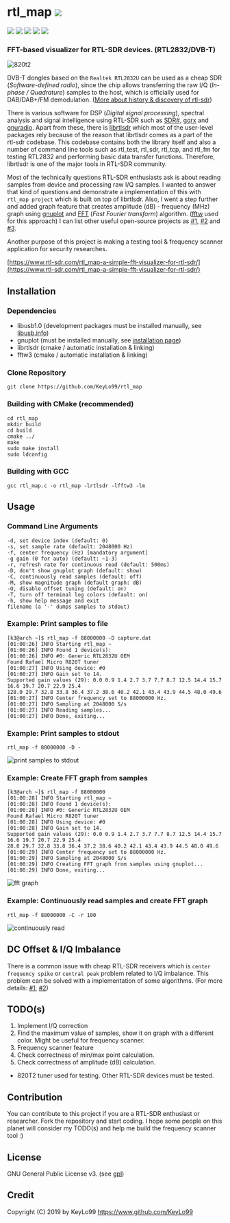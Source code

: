 # rtl_map <a href="https://github.com/KeyLo99/rtl_map/releases"><img src="https://img.shields.io/github/release/KeyLo99/rtl_map.svg"/>
</a>
<a href="https://github.com/KeyLo99/rtl_map/issues"><img src="https://img.shields.io/github/issues/KeyLo99/rtl_map.svg"/></a>
<a href="https://github.com/KeyLo99/rtl_map/pulls"><img src="https://img.shields.io/github/issues-pr/KeyLo99/rtl_map.svg"/></a>
<a href="https://github.com/KeyLo99/rtl_map/stargazers"><img src="https://img.shields.io/github/stars/KeyLo99/rtl_map.svg"/></a>
<a href="https://github.com/KeyLo99/rtl_map/network"><img src="https://img.shields.io/github/forks/KeyLo99/rtl_map.svg"/></a>
<a href="https://github.com/KeyLo99/rtl_map/blob/master/LICENSE"><img src="https://img.shields.io/github/license/KeyLo99/rtl_map.svg"/></a>

### FFT-based visualizer for RTL-SDR devices. (RTL2832/DVB-T)

![820t2](https://user-images.githubusercontent.com/24392180/51805531-935c4700-227f-11e9-8249-44b849b8e757.jpg)

DVB-T dongles based on the `Realtek RTL2832U` can be used as a cheap SDR (_Software-defined radio_), since the chip allows transferring the raw I/Q (_In-phase / Quadrature_) samples to the host, which is officially used for DAB/DAB+/FM demodulation. 
([More about history & discovery of rtl-sdr](http://rtlsdr.org/#history_and_discovery_of_rtlsdr))

There is various software for DSP (_Digital signal processing_), spectral analysis and signal intelligence using RTL-SDR such as [SDR#](https://airspy.com/download/), [gqrx](http://gqrx.dk/) and [gnuradio](https://www.gnuradio.org/). 
Apart from these, there is [librtlsdr](https://github.com/steve-m/librtlsdr) which most of the user-level packages rely because of the reason that librtlsdr comes as a part of the rtl-sdr codebase. 
This codebase contains both the library itself and also a number of command line tools such as rtl_test, rtl_sdr, rtl_tcp, and rtl_fm for testing RTL2832 and performing basic data transfer functions.
Therefore, librtlsdr is one of the major tools in RTL-SDR community.

Most of the technically questions RTL-SDR enthusiasts ask is about reading samples from device and processing raw I/Q samples. I wanted to answer that kind of questions and demonstrate a implementation of this with `rtl_map project` which is built on top of librtlsdr. Also, I went a step further and added graph feature that creates amplitude (dB) - frequency (MHz) graph using [gnuplot](http://www.gnuplot.info/) and [FFT](https://en.wikipedia.org/wiki/Fast_Fourier_transform) (_Fast Fourier transform_) algorithm. ([fftw](http://www.fftw.org/) used for this approach) I can list other useful open-source projects as [#1](https://gist.github.com/creaktive/7eeaeb76de26ca39dc3f), [#2](https://github.com/xofc/rtl_fftmax) and [#3](https://github.com/roger-/pyrtlsdr). 

Another purpose of this project is making a testing tool & frequency scanner application for security researches.

[https://www.rtl-sdr.com/rtl_map-a-simple-fft-visualizer-for-rtl-sdr/](https://www.rtl-sdr.com/rtl_map-a-simple-fft-visualizer-for-rtl-sdr/)

## Installation

### Dependencies
* libusb1.0 (development packages must be installed manually, see [libusb.info](https://libusb.info/))
* gnuplot (must be installed manually, see [installation page](http://gausssum.sourceforge.net/DocBook/ch01s03.html))
* librtlsdr (cmake / automatic installation & linking)
* fftw3 (cmake / automatic installation & linking)

### Clone Repository

```
git clone https://github.com/KeyLo99/rtl_map
```

### Building with CMake (recommended)

```
cd rtl_map
mkdir build
cd build
cmake ../
make
sudo make install
sudo ldconfig
```
### Building with GCC

```
gcc rtl_map.c -o rtl_map -lrtlsdr -lfftw3 -lm
```

## Usage
### Command Line Arguments
```
-d, set device index (default: 0)
-s, set sample rate (default: 2048000 Hz)
-f, center frequency (Hz) [mandatory argument]
-g gain (0 for auto) (default: ~1-3)
-r, refresh rate for continuous read (default: 500ms)
-D, don't show gnuplot graph (default: show)
-C, continuously read samples (default: off)
-M, show magnitude graph (default graph: dB)
-O, disable offset tuning (default: on)
-T, turn off terminal log colors (default: on)
-h, show help message and exit
filename (a '-' dumps samples to stdout)
```

### Example: Print samples to file

```
[k3@arch ~]$ rtl_map -f 88000000 -D capture.dat
[01:00:26] INFO Starting rtl_map ~
[01:00:26] INFO Found 1 device(s):
[01:00:26] INFO #0: Generic RTL2832U OEM
Found Rafael Micro R820T tuner
[01:00:27] INFO Using device: #0
[01:00:27] INFO Gain set to 14.
Supported gain values (29): 0.0 0.9 1.4 2.7 3.7 7.7 8.7 12.5 14.4 15.7 16.6 19.7 20.7 22.9 25.4 
128.0 29.7 32.8 33.8 36.4 37.2 38.6 40.2 42.1 43.4 43.9 44.5 48.0 49.6 
[01:00:27] INFO Center frequency set to 88000000 Hz.
[01:00:27] INFO Sampling at 2048000 S/s
[01:00:27] INFO Reading samples...
[01:00:27] INFO Done, exiting...
```

### Example: Print samples to stdout

```
rtl_map -f 88000000 -D -
```

![print samples to stdout](https://user-images.githubusercontent.com/24392180/51807038-b0e6dc00-2292-11e9-9978-e2ddf5852e7d.gif)

### Example: Create FFT graph from samples
```
[k3@arch ~]$ rtl_map -f 88000000
[01:00:28] INFO Starting rtl_map ~
[01:00:28] INFO Found 1 device(s):
[01:00:28] INFO #0: Generic RTL2832U OEM
Found Rafael Micro R820T tuner
[01:00:28] INFO Using device: #0
[01:00:28] INFO Gain set to 14.
Supported gain values (29): 0.0 0.9 1.4 2.7 3.7 7.7 8.7 12.5 14.4 15.7 16.6 19.7 20.7 22.9 25.4 
28.0 29.7 32.8 33.8 36.4 37.2 38.6 40.2 42.1 43.4 43.9 44.5 48.0 49.6 
[01:00:29] INFO Center frequency set to 88000000 Hz.
[01:00:29] INFO Sampling at 2048000 S/s
[01:00:29] INFO Creating FFT graph from samples using gnuplot...
[01:00:29] INFO Done, exiting...
```
![fft graph](https://user-images.githubusercontent.com/24392180/52183411-c3c05a00-2818-11e9-8883-cdddd2c7376e.jpg)


### Example: Continuously read samples and create FFT graph

```
rtl_map -f 88000000 -C -r 100
```

![continuously read](https://user-images.githubusercontent.com/24392180/52239109-bbcaed80-28de-11e9-921e-7c438f42a4c9.gif)


## DC Offset & I/Q Imbalance

There is a common issue with cheap RTL-SDR receivers which is `center frequency spike` or `central peak` problem related to I/Q imbalance. This problem can be solved with a implementation of some algorithms. (For more details: [#1](https://github.com/roger-/pyrtlsdr/issues/94), [#2](https://wiki.analog.com/resources/eval/user-guides/ad-fmcomms1-ebz/iq_correction))

## TODO(s)
1. Implement I/Q correction
2. Find the maximum value of samples, show it on graph with a different color.  Might be useful for frequency scanner.
3. Frequency scanner feature
4. Check correctness of min/max point calculation.
5. Check correctness of amplitude (dB) calculation.
* 820T2 tuner used for testing. Other RTL-SDR devices must be tested.

## Contribution

You can contribute to this project if you are a RTL-SDR enthusiast or researcher. Fork the repository and start coding.
I hope some people on this planet will consider my TODO(s) and help me build the frequency scanner tool :)

## License

GNU General Public License v3. (see [gpl](https://www.gnu.org/licenses/gpl.txt))

## Credit

Copyright (C) 2019 by KeyLo99 https://www.github.com/KeyLo99
